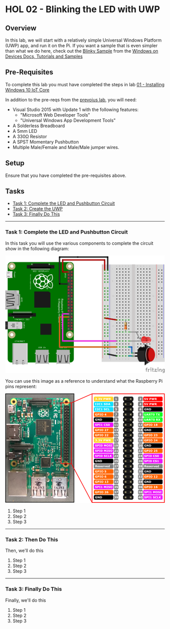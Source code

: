 ﻿# HOL 02 - Blinking the LED with UWP

## Overview

In this lab, we will start with a relatively simple Universal Windows Platform (UWP) app, and run it on the Pi.  If you want a sample that is even simpler than what we do here, check out the <a href="http://ms-iot.github.io/content/en-US/win10/samples/Blinky.htm" target="_blank">Blinky Sample</a> from the <a href="http://ms-iot.github.io/content/en-US/win10/StartCoding.htm" target="_blank">Windows on Devices Docs, Tutorials and Samples</a>

## Pre-Requisites

To complete this lab you must have completed the steps in lab [01 - Installing Windows 10 IoT Core](../HOLs/01-InstallingWindows10IotCore/) 

In addition to the pre-reqs from the [prevoius lab](../HOLs/01-InstallingWindows10IotCore/), you will need:

- Visual Studio 2015 with Update 1 with the following features:
	- "Microsoft Web Developer Tools"
	- "Universal Windows App Development Tools"
- A Solderless Breadboard
- A 5mm LED
- A 330&#0937; Resistor
- A SPST Momentary Pushbutton
- Multiple Male/Female and Male/Male jumper wires.

## Setup

Ensure that you have completed the pre-requisites above. 

## Tasks

- [Task 1: Complete the LED and Pushbutton Circuit](#Task1)
- [Task 2: Create the UWP](#Task2)
- [Task 3: Finally Do This](#Task3)

---

<a name="Task1"></a>
### Task 1: Complete the LED and Pushbutton Circuit

In this task you will use the various components to complete the circuit show in the following diagram:

![01010-LedAndPushbuttonCircuit](images/01010-ledandpushbuttoncircuit.png?raw=true "LED and Pushbutton Circuit") 

You can use this image as a reference to understand what the Raspberry Pi pins represent:

![01020-RPi2Pinouts](images/01020-rpi2pinouts.png?raw=true "Raspberry Pi 2 Pinouts")


1. Step 1
1. Step 2
1. Step 3

---

<a name="Task2"></a>
### Task 2: Then Do This

Then, we'll do this

1. Step 1
1. Step 2
1. Step 3

---

<a name="Task3"></a>
### Task 3: Finally Do This

Finally, we'll do this

1. Step 1
1. Step 2
1. Step 3